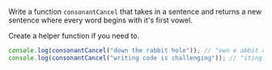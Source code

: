 Write a function `consonantCancel` that takes in a sentence and returns a new sentence where every word begins with it's first vowel.

Create a helper function if you need to.


```js
console.log(consonantCancel("down the rabbit hole")); // "own e abbit ole"
console.log(consonantCancel("writing code is challenging")); // "iting ode is allenging"
```
